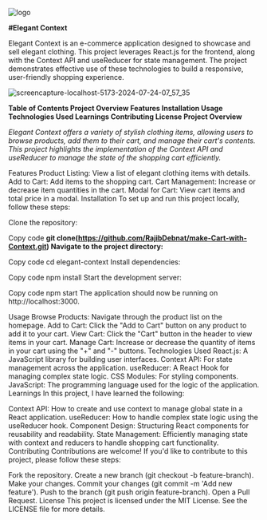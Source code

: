 ![logo](https://github.com/user-attachments/assets/ac022ba3-b667-42f8-be77-8cf4162525d2)

**#Elegant Context**


Elegant Context is an e-commerce application designed to showcase and sell elegant clothing. This project leverages React.js for the frontend, along with the Context API and useReducer for state management. The project demonstrates effective use of these technologies to build a responsive, user-friendly shopping experience.

![screencapture-localhost-5173-2024-07-24-07_57_35](https://github.com/user-attachments/assets/88fd28a0-ea0a-49b6-a58d-a4af36bed3f1)

**Table of Contents
Project Overview
Features
Installation
Usage
Technologies Used
Learnings
Contributing
License
Project Overview**

_Elegant Context offers a variety of stylish clothing items, allowing users to browse products, add them to their cart, and manage their cart's contents. This project highlights the implementation of the Context API and useReducer to manage the state of the shopping cart efficiently._

Features
Product Listing: View a list of elegant clothing items with details.
Add to Cart: Add items to the shopping cart.
Cart Management: Increase or decrease item quantities in the cart.
Modal for Cart: View cart items and total price in a modal.
Installation
To set up and run this project locally, follow these steps:

Clone the repository:


Copy code
**git clone(https://github.com/RajibDebnat/make-Cart-with-Context.git)
Navigate to the project directory:**


Copy code
cd elegant-context
Install dependencies:


Copy code
npm install
Start the development server:



Copy code
npm start
The application should now be running on http://localhost:3000.

Usage
Browse Products: Navigate through the product list on the homepage.
Add to Cart: Click the "Add to Cart" button on any product to add it to your cart.
View Cart: Click the "Cart" button in the header to view items in your cart.
Manage Cart: Increase or decrease the quantity of items in your cart using the "+" and "-" buttons.
Technologies Used
React.js: A JavaScript library for building user interfaces.
Context API: For state management across the application.
useReducer: A React Hook for managing complex state logic.
CSS Modules: For styling components.
JavaScript: The programming language used for the logic of the application.
Learnings
In this project, I have learned the following:

Context API: How to create and use context to manage global state in a React application.
useReducer: How to handle complex state logic using the useReducer hook.
Component Design: Structuring React components for reusability and readability.
State Management: Efficiently managing state with context and reducers to handle shopping cart functionality.
Contributing
Contributions are welcome! If you'd like to contribute to this project, please follow these steps:

Fork the repository.
Create a new branch (git checkout -b feature-branch).
Make your changes.
Commit your changes (git commit -m 'Add new feature').
Push to the branch (git push origin feature-branch).
Open a Pull Request.
License
This project is licensed under the MIT License. See the LICENSE file for more details.
